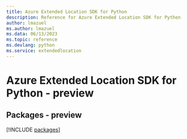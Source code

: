 ```yaml
---
title: Azure Extended Location SDK for Python
description: Reference for Azure Extended Location SDK for Python
author: lmazuel
ms.author: lmazuel
ms.data: 06/13/2023
ms.topic: reference
ms.devlang: python
ms.service: extendedlocation
---
```

# Azure Extended Location SDK for Python - preview
## Packages - preview
[!INCLUDE [packages](extended-location-index.md)]